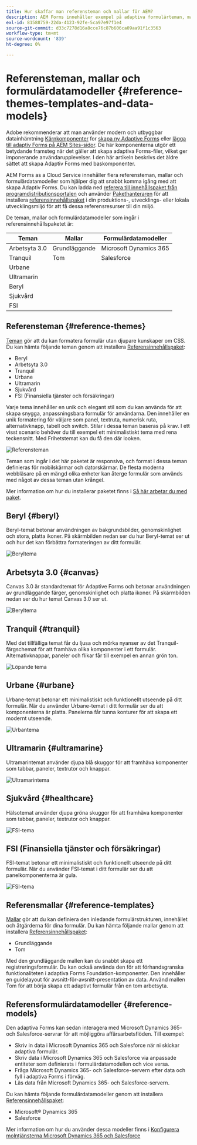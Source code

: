```yaml
---
title: Hur skaffar man referensteman och mallar för AEM?
description: AEM Forms innehåller exempel på adaptiva formulärteman, mallar och formulärdatamodeller som hjälper dig att snabbt skapa formulär.
exl-id: 81588759-22da-4123-92fe-5ca97e97f1e4
source-git-commit: d33c7278d16a8cce76c87b606ca09aa91f1c3563
workflow-type: tm+mt
source-wordcount: '839'
ht-degree: 0%

---
```


# Referensteman, mallar och formulärdatamodeller {#reference-themes-templates-and-data-models}

<span class="preview"> Adobe rekommenderar att man använder modern och utbyggbar datainhämtning [Kärnkomponenter](https://experienceleague.adobe.com/docs/experience-manager-core-components/using/adaptive-forms/introduction.html) for [skapa ny Adaptive Forms](/help/forms/creating-adaptive-form-core-components.md) eller [lägga till adaptiv Forms på AEM Sites-sidor](/help/forms/create-or-add-an-adaptive-form-to-aem-sites-page.md). De här komponenterna utgör ett betydande framsteg när det gäller att skapa adaptiva Forms-filer, vilket ger imponerande användarupplevelser. I den här artikeln beskrivs det äldre sättet att skapa Adaptiv Forms med baskomponenter. </span>

AEM Forms as a Cloud Service innehåller flera referensteman, mallar och formulärdatamodeller som hjälper dig att snabbt komma igång med att skapa Adaptiv Forms. Du kan ladda ned [referera till innehållspaket från programdistributionsportalen](https://experience.adobe.com/#/downloads/content/software-distribution/en/aemcloud.html?package=/content/software-distribution/en/details.html/content/dam/aemcloud/public/aem-forms-reference-content.ui.content-2.1.0.zip) och använder [Pakethanteraren](/help/implementing/developing/tools/package-manager.md) för att installera [referensinnehållspaket](https://experience.adobe.com/#/downloads/content/software-distribution/en/aemcloud.html?package=/content/software-distribution/en/details.html/content/dam/aemcloud/public/aem-forms-reference-content.ui.content-2.1.0.zip) i din produktions-, utvecklings- eller lokala utvecklingsmiljö för att få dessa referensresurser till din miljö.

De teman, mallar och formulärdatamodeller som ingår i referensinnehållspaketet är:


| Teman | Mallar | Formulärdatamodeller |
---------|----------|---------
| Arbetsyta 3.0 | Grundläggande | Microsoft Dynamics 365 |
| Tranquil | Tom | Salesforce |
| Urbane |   |  |
| Ultramarin |  |  |
| Beryl |  |  |
| Sjukvård |  |   |
| FSI |   |   |

## Referensteman {#reference-themes}

[Teman](/help/forms/themes.md) gör att du kan formatera formulär utan djupare kunskaper om CSS. Du kan hämta följande teman genom att installera [Referensinnehållspaket](https://experience.adobe.com/#/downloads/content/software-distribution/en/aemcloud.html?package=/content/software-distribution/en/details.html/content/dam/aemcloud/public/aem-forms-reference-content.ui.content-2.1.0.zip):

* Beryl
* Arbetsyta 3.0
* Tranquil
* Urbane
* Ultramarin
* Sjukvård
* FSI (Finansiella tjänster och försäkringar)

Varje tema innehåller en unik och elegant stil som du kan använda för att skapa snygga, anpassningsbara formulär för användarna. Den innehåller en unik formatering för väljare som panel, textruta, numerisk ruta, alternativknapp, tabell och switch. Stilar i dessa teman baseras på krav. I ett visst scenario behöver du till exempel ett minimalistiskt tema med rena teckensnitt. Med Frihetstemat kan du få den där looken.

![Referensteman](assets/ref-themes.png)

Teman som ingår i det här paketet är responsiva, och format i dessa teman definieras för mobilskärmar och datorskärmar. De flesta moderna webbläsare på en mängd olika enheter kan återge formulär som används med något av dessa teman utan krångel.

Mer information om hur du installerar paketet finns i [Så här arbetar du med paket](/help/implementing/developing/tools/package-manager.md).

## Beryl {#beryl}

Beryl-temat betonar användningen av bakgrundsbilder, genomskinlighet och stora, platta ikoner. På skärmbilden nedan ser du hur Beryl-temat ser ut och hur det kan förbättra formateringen av ditt formulär.

![Beryltema](assets/beryl.png)

## Arbetsyta 3.0 {#canvas}

Canvas 3.0 är standardtemat för Adaptive Forms och betonar användningen av grundläggande färger, genomskinlighet och platta ikoner. På skärmbilden nedan ser du hur temat Canvas 3.0 ser ut.

![Beryltema](assets/canvas.png)


## Tranquil {#tranquil}

Med det tillfälliga temat får du ljusa och mörka nyanser av det Tranquil-färgschemat för att framhäva olika komponenter i ett formulär. Alternativknappar, paneler och flikar får till exempel en annan grön ton.

![Löpande tema](assets/tranquil.png)


## Urbane {#urbane}

Urbane-temat betonar ett minimalistiskt och funktionellt utseende på ditt formulär. När du använder Urbane-temat i ditt formulär ser du att komponenterna är platta. Panelerna får tunna konturer för att skapa ett modernt utseende.

![Urbantema](assets/urbane.png)


## Ultramarin {#ultramarine}

Ultramarintemat använder djupa blå skuggor för att framhäva komponenter som tabbar, paneler, textrutor och knappar.

![Ultramarintema](assets/ultramarine.png)

## Sjukvård {#healthcare}

Hälsotemat använder djupa gröna skuggor för att framhäva komponenter som tabbar, paneler, textrutor och knappar.

![FSI-tema](assets/healthcare.png)


## FSI (Finansiella tjänster och försäkringar)

FSI-temat betonar ett minimalistiskt och funktionellt utseende på ditt formulär. När du använder FSI-temat i ditt formulär ser du att panelkomponenterna är gula.

![FSI-tema](assets/fsi.png)

## Referensmallar {#reference-templates}


[Mallar](/help/forms/themes.md) gör att du kan definiera den inledande formulärstrukturen, innehållet och åtgärderna för dina formulär. Du kan hämta följande mallar genom att installera [Referensinnehållspaket](https://experience.adobe.com/#/downloads/content/software-distribution/en/aemcloud.html?package=/content/software-distribution/en/details.html/content/dam/aemcloud/public/aem-forms-reference-content.ui.content-2.1.0.zip):

* Grundläggande
* Tom

Med den grundläggande mallen kan du snabbt skapa ett registreringsformulär. Du kan också använda den för att förhandsgranska funktionaliteten i adaptiva Forms Foundation-komponenter. Den innehåller en guidelayout för avsnitt-för-avsnitt-presentation av data. Använd mallen Tom för att börja skapa ett adaptivt formulär från en tom arbetsyta.


## Referensformulärdatamodeller {#reference-models}

Den adaptiva Forms kan sedan interagera med Microsoft Dynamics 365- och Salesforce-servrar för att möjliggöra affärsarbetsflöden. Till exempel:

* Skriv in data i Microsoft Dynamics 365 och Salesforce när ni skickar adaptiva formulär.
* Skriv data i Microsoft Dynamics 365 och Salesforce via anpassade entiteter som definierats i formulärdatamodellen och vice versa.
* Fråga Microsoft Dynamics 365- och Salesforce-servern efter data och fyll i adaptiva Forms i förväg.
* Läs data från Microsoft Dynamics 365- och Salesforce-servern.

Du kan hämta följande formulärdatamodeller genom att installera [Referensinnehållspaket](https://experience.adobe.com/#/downloads/content/software-distribution/en/aemcloud.html?package=/content/software-distribution/en/details.html/content/dam/aemcloud/public/aem-forms-reference-content.ui.content-2.1.0.zip):

* Microsoft® Dynamics 365
* Salesforce

Mer information om hur du använder dessa modeller finns i [Konfigurera molntjänsterna Microsoft Dynamics 365 och Salesforce](https://experienceleague.adobe.com/docs/experience-manager-cloud-service/content/forms/integrate/use-form-data-model/configure-msdynamics-salesforce.html?lang=en#configure-dynamics-cloud-service)
